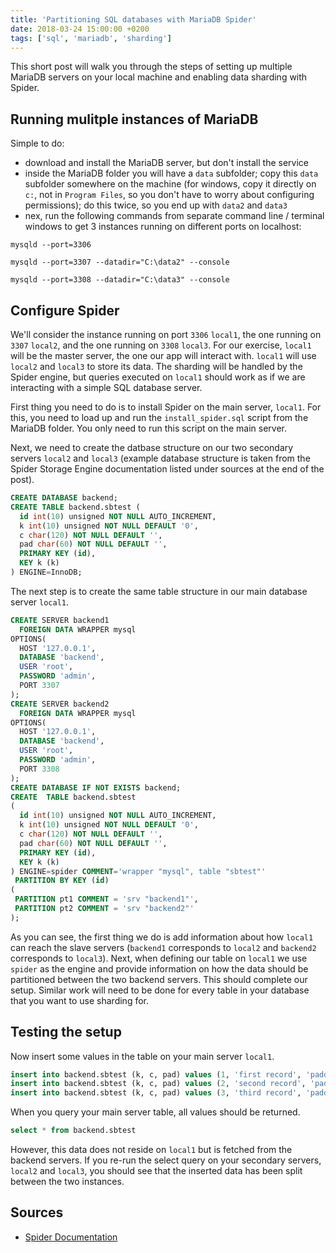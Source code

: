 ```yaml
---
title: 'Partitioning SQL databases with MariaDB Spider'
date: 2018-03-24 15:00:00 +0200
tags: ['sql', 'mariadb', 'sharding']
---
```


This short post will walk you through the steps of setting up multiple MariaDB servers on your local machine and enabling data sharding with Spider.

<!--more-->

## Running mulitple instances of MariaDB

Simple to do:

- download and install the MariaDB server, but don't install the service
- inside the MariaDB folder you will have a `data` subfolder; copy this `data` subfolder somewhere on the machine (for windows, copy it directly on `c:`, not in `Program Files`, so you don't have to worry about configuring permissions); do this twice, so you end up with `data2` and `data3`
- nex, run the following commands from separate command line / terminal windows to get 3 instances running on different ports on localhost:

```
mysqld --port=3306
```

```
mysqld --port=3307 --datadir="C:\data2" --console
```

```
mysqld --port=3308 --datadir="C:\data3" --console
```

## Configure Spider

We'll consider the instance running on port `3306` `local1`, the one running on `3307` `local2`, and the one running on `3308` `local3`. For our exercise, `local1` will be the master server, the one our app will interact with. `local1` will use `local2` and `local3` to store its data. The sharding will be handled by the Spider engine, but queries executed on `local1` should work as if we are interacting with a simple SQL database server.

First thing you need to do is to install Spider on the main server, `local1`. For this, you need to load up and run the `install_spider.sql` script from the MariaDB folder. You only need to run this script on the main server.

Next, we need to create the datbase structure on our two secondary servers `local2` and `local3` (example database structure is taken from the Spider Storage Engine documentation listed under sources at the end of the post).

``` sql
CREATE DATABASE backend;
CREATE TABLE backend.sbtest (
  id int(10) unsigned NOT NULL AUTO_INCREMENT,
  k int(10) unsigned NOT NULL DEFAULT '0',
  c char(120) NOT NULL DEFAULT '',
  pad char(60) NOT NULL DEFAULT '',
  PRIMARY KEY (id),
  KEY k (k)
) ENGINE=InnoDB;
```

The next step is to create the same table structure in our main database server `local1`.

``` sql
CREATE SERVER backend1 
  FOREIGN DATA WRAPPER mysql 
OPTIONS( 
  HOST '127.0.0.1', 
  DATABASE 'backend',
  USER 'root',
  PASSWORD 'admin',
  PORT 3307
);
CREATE SERVER backend2 
  FOREIGN DATA WRAPPER mysql 
OPTIONS( 
  HOST '127.0.0.1', 
  DATABASE 'backend',
  USER 'root',
  PASSWORD 'admin',
  PORT 3308
);
CREATE DATABASE IF NOT EXISTS backend;
CREATE  TABLE backend.sbtest
(
  id int(10) unsigned NOT NULL AUTO_INCREMENT,
  k int(10) unsigned NOT NULL DEFAULT '0',
  c char(120) NOT NULL DEFAULT '',
  pad char(60) NOT NULL DEFAULT '',
  PRIMARY KEY (id),
  KEY k (k)
) ENGINE=spider COMMENT='wrapper "mysql", table "sbtest"'
 PARTITION BY KEY (id) 
(
 PARTITION pt1 COMMENT = 'srv "backend1"',
 PARTITION pt2 COMMENT = 'srv "backend2"' 
);
```

As you can see, the first thing we do is add information about how `local1` can reach the slave servers (`backend1` corresponds to `local2` and `backend2` corresponds to `local3`). Next, when defining our table on `local1` we use `spider` as the engine and provide information on how the data should be partitioned between the two backend servers. This should complete our setup. Similar work will need to be done for every table in your database that you want to use sharding for.

## Testing the setup

Now insert some values in the table on your main server `local1`.

``` sql
insert into backend.sbtest (k, c, pad) values (1, 'first record', 'padding1')
insert into backend.sbtest (k, c, pad) values (2, 'second record', 'padding2')
insert into backend.sbtest (k, c, pad) values (3, 'third record', 'padding3')
```

When you query your main server table, all values should be returned.

``` sql
select * from backend.sbtest
```

However, this data does not reside on `local1` but is fetched from the backend servers. If you re-run the select query on your secondary servers, `local2` and `local3`, you should see that the inserted data has been split between the two instances.

## Sources

- [Spider Documentation](https://mariadb.com/kb/en/library/spider/)
